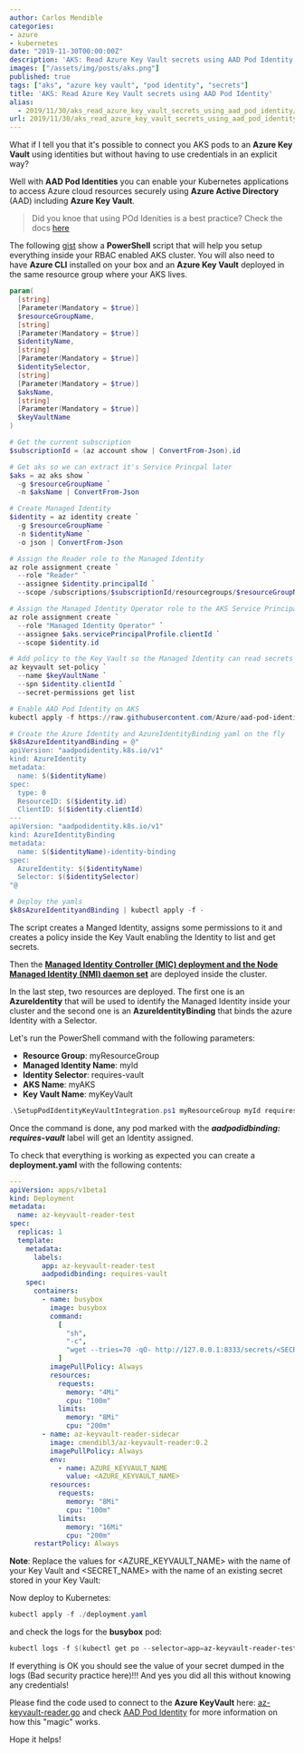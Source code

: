 ```yaml
---
author: Carlos Mendible
categories:
- azure
- kubernetes
date: "2019-11-30T00:00:00Z"
description: 'AKS: Read Azure Key Vault secrets using AAD Pod Identity'
images: ["/assets/img/posts/aks.png"]
published: true
tags: ["aks", "azure key vault", "pod identity", "secrets"]
title: 'AKS: Read Azure Key Vault secrets using AAD Pod Identity'
alias:
  - 2019/11/30/aks_read_azure_key_vault_secrets_using_aad_pod_identity/
url: 2019/11/30/aks_read_azure_key_vault_secrets_using_aad_pod_identity/
---
```


What if I tell you that it's possible to connect you AKS pods to an **Azure Key Vault** using identities but without having to use credentials in an explicit way?

Well with **AAD Pod Identities** you can enable your Kubernetes applications to access Azure cloud resources securely using **Azure Active Directory** (AAD) including **Azure Key Vault**.

> Did you knoe that using POd Idenities is a best practice? Check the docs [here](https://docs.microsoft.com/en-us/azure/aks/operator-best-practices-identity#use-pod-identities?WT.mc_id=AZ-MVP-5002618)

The following [gist](https://gist.github.com/cmendible/4dd5c48a45480d5a0db0d6ed68e4cd01) show a **PowerShell** script that will help you setup everything inside your RBAC enabled AKS cluster. You will also need to have **Azure CLI** installed on your box and an **Azure Key Vault** deployed in the same resource group where your AKS lives.

``` powershell
param(
  [string]
  [Parameter(Mandatory = $true)]
  $resourceGroupName,
  [string]
  [Parameter(Mandatory = $true)]
  $identityName,
  [string]
  [Parameter(Mandatory = $true)]
  $identitySelector,
  [string]
  [Parameter(Mandatory = $true)]
  $aksName,
  [string]
  [Parameter(Mandatory = $true)]
  $keyVaultName 
)

# Get the current subscription
$subscriptionId = (az account show | ConvertFrom-Json).id

# Get aks so we can extract it's Service Princpal later
$aks = az aks show `
  -g $resourceGroupName `
  -n $aksName | ConvertFrom-Json

# Create Managed Identity
$identity = az identity create `
  -g $resourceGroupName `
  -n $identityName `
  -o json | ConvertFrom-Json

# Assign the Reader role to the Managed Identity
az role assignment create `
  --role "Reader" `
  --assignee $identity.principalId `
  --scope /subscriptions/$subscriptionId/resourcegroups/$resourceGroupName

# Assign the Managed Identity Operator role to the AKS Service Principal
az role assignment create `
  --role "Managed Identity Operator" `
  --assignee $aks.servicePrincipalProfile.clientId `
  --scope $identity.id

# Add policy to the Key Vault so the Managed Identity can read secrets
az keyvault set-policy `
  --name $keyVaultName `
  --spn $identity.clientId `
  --secret-permissions get list

# Enable AAD Pod Identity on AKS
kubectl apply -f https://raw.githubusercontent.com/Azure/aad-pod-identity/master/deploy/infra/deployment-rbac.yaml

# Create the Azure Identity and AzureIdentityBinding yaml on the fly
$k8sAzureIdentityandBinding = @"
apiVersion: "aadpodidentity.k8s.io/v1"
kind: AzureIdentity
metadata:
  name: $($identityName)
spec:
  type: 0
  ResourceID: $($identity.id)
  ClientID: $($identity.clientId)
---
apiVersion: "aadpodidentity.k8s.io/v1"
kind: AzureIdentityBinding
metadata:
  name: $($identityName)-identity-binding
spec:
  AzureIdentity: $($identityName)
  Selector: $($identitySelector)
"@

# Deploy the yamls 
$k8sAzureIdentityandBinding | kubectl apply -f -
```

The script creates a Manged Identity, assigns some permissions to it and creates a policy inside the Key Vault enabling the Identity to list and get secrets.

Then the **[Managed Identity Controller (MIC) deployment and the Node Managed Identity (NMI) daemon set](https://github.com/Azure/aad-pod-identity#components)** are deployed inside the cluster.

In the last step, two resources are deployed. The first one is an **AzureIdentity** that will be used to identify the Managed Identity inside your cluster and the second one is an **AzureIdentityBinding** that binds the azure Identity with a Selector.

Let's run the PowerShell command with the following parameters:

* **Resource Group**: myResourceGroup
* **Managed Identity Name**: myId
* **Identity Selector**: requires-vault
* **AKS Name**: myAKS
* **Key Vault Name**: myKeyVault

``` powershell
.\SetupPodIdentityKeyVaultIntegration.ps1 myResourceGroup myId requires-vault myAKS myKeyVault
```

Once the command is done, any pod marked with the ***aadpodidbinding: requires-vault*** label will get an Identity assigned.

To check that everything is working as expected you can create a **deployment.yaml** with the following contents:

``` yaml
---
apiVersion: apps/v1beta1
kind: Deployment
metadata:
  name: az-keyvault-reader-test
spec:
  replicas: 1
  template:
    metadata:
      labels:
        app: az-keyvault-reader-test
        aadpodidbinding: requires-vault
    spec:
      containers:
        - name: busybox
          image: busybox
          command:
            [
              "sh",
              "-c",
              "wget --tries=70 -qO- http://127.0.0.1:8333/secrets/<SECRET_NAME>/",
            ]
          imagePullPolicy: Always
          resources:
            requests:
              memory: "4Mi"
              cpu: "100m"
            limits:
              memory: "8Mi"
              cpu: "200m"
        - name: az-keyvault-reader-sidecar
          image: cmendibl3/az-keyvault-reader:0.2
          imagePullPolicy: Always
          env:
            - name: AZURE_KEYVAULT_NAME
              value: <AZURE_KEYVAULT_NAME>
          resources:
            requests:
              memory: "8Mi"
              cpu: "100m"
            limits:
              memory: "16Mi"
              cpu: "200m"
      restartPolicy: Always
```

**Note**: Replace the values for <AZURE_KEYVAULT_NAME> with the name of your Key Vault and <SECRET_NAME> with the name of an existing secret stored in your Key Vault:

Now deploy to Kubernetes:

``` powershell
kubectl apply -f ./deployment.yaml
```

and check the logs for the **busybox** pod:

``` powershell
kubectl logs -f $(kubectl get po --selector=app=az-keyvault-reader-test -o jsonpath='{.items[*].metadata.name}') -c busybox -w
```

If everything is OK you should see the value of your secret dumped in the logs (Bad security practice here)!!! And yes you did all this without knowing any credentials!

Please  find the code used to connect to the **Azure KeyVault** here: [az-keyvault-reader.go](https://github.com/cmendible/az-keyvault-reader/blob/master/src/az-keyvault-reader.go) and check [AAD Pod Identity](https://github.com/Azure/aad-pod-identity) for more information on how this "magic" works.

Hope it helps!